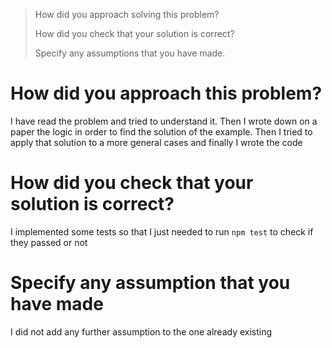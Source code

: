> How did you approach solving this problem?
>
> How did you check that your solution is correct?
>
> Specify any assumptions that you have made.





# How did you approach this problem?

I have read the problem and tried to understand it. Then I wrote down on a paper the logic in order to find the solution of the example. Then I tried to apply that solution to a more general cases and finally I wrote the code



# How did you check that your solution is correct?

I implemented some tests so that I just needed to run ``npm test`` to check if they passed or not

# Specify any assumption that you have made

I did not add any further assumption to the one already existing